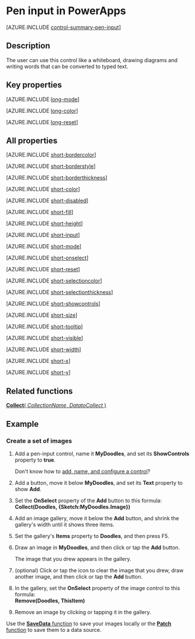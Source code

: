<properties
    pageTitle="Pen input: reference | Microsoft PowerApps"
    description="Information, including properties and examples, about the pen-input control"
    services=""
    suite="powerapps"
    documentationCenter="na"
    authors="aftowen"
    manager="erikre"
    editor=""
    tags=""/>

<tags
   ms.service="powerapps"
   ms.devlang="na"
   ms.topic="article"
   ms.tgt_pltfrm="na"
   ms.workload="na"
   ms.date="02/29/2016"
   ms.author="anneta"/>

# Pen input in PowerApps #
[AZURE.INCLUDE [control-summary-pen-input](../../includes/control-summary-pen-input.md)]

## Description ##
The user can use this control like a whiteboard, drawing diagrams and writing words that can be converted to typed text.

## Key properties ##

[AZURE.INCLUDE [long-mode](../../includes/long-mode.md)]

[AZURE.INCLUDE [long-color](../../includes/long-color.md)]

[AZURE.INCLUDE [long-reset](../../includes/long-reset.md)]

## All properties ##

[AZURE.INCLUDE [short-bordercolor](../../includes/short-bordercolor.md)]

[AZURE.INCLUDE [short-borderstyle](../../includes/short-borderstyle.md)]

[AZURE.INCLUDE [short-borderthickness](../../includes/short-borderthickness.md)]

[AZURE.INCLUDE [short-color](../../includes/short-color.md)]

[AZURE.INCLUDE [short-disabled](../../includes/short-disabled.md)]

[AZURE.INCLUDE [short-fill](../../includes/short-fill.md)]

[AZURE.INCLUDE [short-height](../../includes/short-height.md)]

[AZURE.INCLUDE [short-input](../../includes/short-input.md)]

[AZURE.INCLUDE [short-mode](../../includes/short-mode.md)]

[AZURE.INCLUDE [short-onselect](../../includes/short-onselect.md)]

[AZURE.INCLUDE [short-reset](../../includes/short-reset.md)]

[AZURE.INCLUDE [short-selectioncolor](../../includes/short-selectioncolor.md)]

[AZURE.INCLUDE [short-selectionthickness](../../includes/short-selectionthickness.md)]

[AZURE.INCLUDE [short-showcontrols](../../includes/short-showcontrols.md)]

[AZURE.INCLUDE [short-size](../../includes/short-size.md)]

[AZURE.INCLUDE [short-tooltip](../../includes/short-tooltip.md)]

[AZURE.INCLUDE [short-visible](../../includes/short-visible.md)]

[AZURE.INCLUDE [short-width](../../includes/short-width.md)]

[AZURE.INCLUDE [short-x](../../includes/short-x.md)]

[AZURE.INCLUDE [short-y](../../includes/short-y.md)]

## Related functions ##

[**Collect**( *CollectionName*, *DatatoCollect* )](function-clear-collect-clearcollect.md)

## Example ##

### Create a set of images ###
1. Add a pen-input control, name it **MyDoodles**, and set its **ShowControls** property to **true**.

	Don't know how to [add, name, and configure a control](add-configure-controls.md)?

1. Add a button, move it below **MyDoodles**, and set its **Text** property to show **Add**.

1. Set the **OnSelect** property of the **Add** button to this formula:<br>
**Collect(Doodles, {Sketch:MyDoodles.Image})**

1. Add an image gallery, move it below the **Add** button, and shrink the gallery's width until it shows three items.

1. Set the gallery's **Items** property to **Doodles**, and then  press F5.

1. Draw an image in **MyDoodles**, and then click or tap the **Add** button.

	The image that you drew appears in the gallery.

1. (optional) Click or tap the icon to clear the image that you drew, draw another image, and then click or tap the **Add** button.

1. In the gallery, set the **OnSelect** property of the image control to this formula:<br>
**Remove(Doodles, ThisItem)**

1. Remove an image by clicking or tapping it in the gallery.

Use the [**SaveData** function](function-savedata-loaddata.md) to save your images locally or the [**Patch** function](function-patch.md) to save them to a data source.
